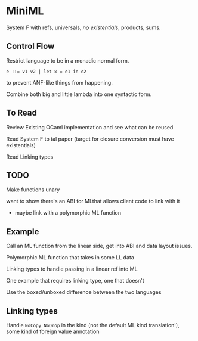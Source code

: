# MiniML

System F with refs, universals, _no existentials_, products, sums.

## Control Flow

Restrict language to be in a monadic normal form.

```plain
e ::= v1 v2 | let x = e1 in e2
```

to prevent ANF-like things from happening.

Combine both big and little lambda into one syntactic form.

## To Read

Review Existing OCaml implementation and see what can be reused

Read System F to tal paper (target for closure conversion must have existentials)

Read Linking types

## TODO

Make functions unary

want to show there's an ABI for MLthat allows client code to link with it

-   maybe link with a polymorphic ML function

## Example

Call an ML function from the linear side, get into ABI and data layout issues.

Polymorphic ML function that takes in some LL data

Linking types to handle passing in a linear ref into ML

One example that requires linking type, one that doesn't

Use the boxed/unboxed difference between the two languages

## Linking types

Handle `NoCopy NoDrop` in the kind (not the default ML kind translation!), some kind of foreign value annotation
